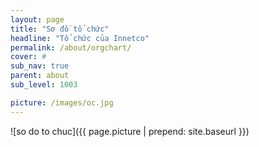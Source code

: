 ```yaml
---
layout: page
title: "Sơ đồ tổ chức"
headline: "Tổ chức của Innetco"
permalink: /about/orgchart/
cover: #
sub_nav: true
parent: about
sub_level: 1003

picture: /images/oc.jpg
---
```


![so do to chuc]({{ page.picture | prepend: site.baseurl }})